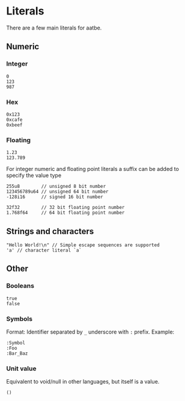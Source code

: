# Literals

There are a few main literals for aatbe.

## Numeric

### Integer

```aat
0
123
987
```

### Hex

```aat
0x123
0xcafe
0xbeef
```

### Floating

```aat
1.23
123.789
```

For integer numeric and floating point literals a suffix can be added to specify the value type

```aat
255u8        // unsigned 8 bit number
123456789u64 // unsigned 64 bit number
-128i16      // signed 16 bit number

32f32        // 32 bit floating point number
1.768f64     // 64 bit floating point number
```

## Strings and characters

```aat
"Hello World!\n" // Simple escape sequences are supported
'a' // character literal `a`
```

## Other

### Booleans

```aat
true
false
```

### Symbols

Format: Identifier separated by `_` underscore with `:` prefix. Example:

```aat
:Symbol
:Foo
:Bar_Baz
```

### Unit value

Equivalent to void/null in other languages, but itself is a value.

```aat
()
```
